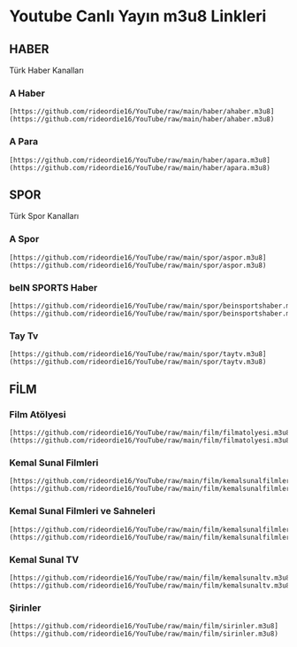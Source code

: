 # Youtube Canlı Yayın m3u8 Linkleri

## HABER

Türk Haber Kanalları

### A Haber

```
[https://github.com/rideordie16/YouTube/raw/main/haber/ahaber.m3u8](https://github.com/rideordie16/YouTube/raw/main/haber/ahaber.m3u8)
```

### A Para

```
[https://github.com/rideordie16/YouTube/raw/main/haber/apara.m3u8](https://github.com/rideordie16/YouTube/raw/main/haber/apara.m3u8)
```


## SPOR

Türk Spor Kanalları

### A Spor

```
[https://github.com/rideordie16/YouTube/raw/main/spor/aspor.m3u8](https://github.com/rideordie16/YouTube/raw/main/spor/aspor.m3u8)
```

### beIN SPORTS Haber

```
[https://github.com/rideordie16/YouTube/raw/main/spor/beinsportshaber.m3u8](https://github.com/rideordie16/YouTube/raw/main/spor/beinsportshaber.m3u8)
```

### Tay Tv

```
[https://github.com/rideordie16/YouTube/raw/main/spor/taytv.m3u8](https://github.com/rideordie16/YouTube/raw/main/spor/taytv.m3u8)
```

## FİLM

### Film Atölyesi

```
[https://github.com/rideordie16/YouTube/raw/main/film/filmatolyesi.m3u8](https://github.com/rideordie16/YouTube/raw/main/film/filmatolyesi.m3u8)
```

### Kemal Sunal Filmleri

```
[https://github.com/rideordie16/YouTube/raw/main/film/kemalsunalfilmleri.m3u8](https://github.com/rideordie16/YouTube/raw/main/film/kemalsunalfilmleri.m3u8)
```

### Kemal Sunal Filmleri ve Sahneleri

```
[https://github.com/rideordie16/YouTube/raw/main/film/kemalsunalfilmlerivesahneleri.m3u8](https://github.com/rideordie16/YouTube/raw/main/film/kemalsunalfilmlerivesahneleri.m3u8)
```

### Kemal Sunal TV

```
[https://github.com/rideordie16/YouTube/raw/main/film/kemalsunaltv.m3u8](https://github.com/rideordie16/YouTube/raw/main/film/kemalsunaltv.m3u8)
```

### Şirinler

```
[https://github.com/rideordie16/YouTube/raw/main/film/sirinler.m3u8](https://github.com/rideordie16/YouTube/raw/main/film/sirinler.m3u8)
```
